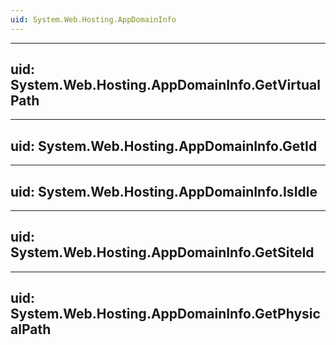 ```yaml
---
uid: System.Web.Hosting.AppDomainInfo
---
```


---
uid: System.Web.Hosting.AppDomainInfo.GetVirtualPath
---

---
uid: System.Web.Hosting.AppDomainInfo.GetId
---

---
uid: System.Web.Hosting.AppDomainInfo.IsIdle
---

---
uid: System.Web.Hosting.AppDomainInfo.GetSiteId
---

---
uid: System.Web.Hosting.AppDomainInfo.GetPhysicalPath
---
